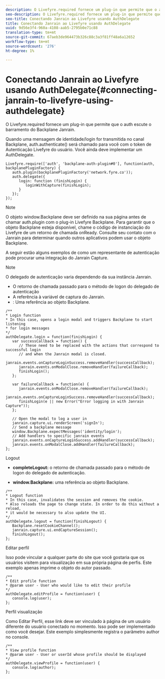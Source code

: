 ```yaml
---
description: O Livefyre.required fornece um plug-in que permite que o auth escute o barramento do Backplane Janrain.
seo-description: O Livefyre.required fornece um plug-in que permite que o auth escute o barramento do Backplane Janrain.
seo-title: Conectando Janrain ao Livefyre usando AuthDelegate
title: Conectando Janrain ao Livefyre usando AuthDelegate
uuid: 9d56e3f4-960a-4108-aab5-2795b0e71c88
translation-type: tm+mt
source-git-commit: 67aeb3de964473b326c88c3a3f81ff48a6a12652
workflow-type: tm+mt
source-wordcount: '276'
ht-degree: 1%

---
```



# Conectando Janrain ao Livefyre usando AuthDelegate{#connecting-janrain-to-livefyre-using-authdelegate}

O Livefyre.required fornece um plug-in que permite que o auth escute o barramento do Backplane Janrain.

Quando uma mensagem de identidade/login for transmitida no canal Backplane, auth.authenticate() será chamado para você com o token de Autenticação Livefyre do usuário. Você ainda deve implementar um AuthDelegate.

```
Livefyre.require(['auth', 'backplane-auth-plugin#0'], function(auth, backplanePluginFactory) { 
   auth.plugin(backplanePluginFactory('network.fyre.co')); 
   auth.delegate({ 
      login: function (finishLogin) { 
         loginWithCapture(finishLogin); 
      } 
   }); 
});
```

>[!NOTE]
>
>O objeto window.Backplane deve ser definido na sua página antes de chamar auth.plugin com o plug-in Livefyre Backplane. Para garantir que o objeto Backplane esteja disponível, chame o código de instanciação do Livefyre de um retorno de chamada onReady. Consulte seu contato com o Janrain para determinar quando outros aplicativos podem usar o objeto Backplane.

A seguir estão alguns exemplos de como um representante de autenticação pode procurar uma integração do Janrain Capture.

>[!NOTE]
>
>O delegado de autenticação varia dependendo da sua instância Janrain.

<!--Hannah: Mystery stray bullet found here. Please check against source. -Bob -->

* O retorno de chamada passado para o método de logon do delegado de autenticação
* A referência à variável de captura do Janrain.
* : Uma referência ao objeto Backplane.

```
/** 
* Login function 
* In this case, opens a login modal and triggers Backplane to start listening 
* for login messages 
*/ 
authDelegate.login = function(finishLogin) { 
   var successCallback = function() { 
      // These need to be replaced with the actions that correspond to successful login  
      // and when the Janrain modal is closed. 
      janrain.events.onCaptureLoginSuccess.removeHandler(successCallback); 
      janrain.events.onModalClose.removeHandler(failureCallback); 
      finishLogin(); 
   }; 
  
   var failureCallback = function(e) { 
      janrain.events.onModalClose.removeHandler(failureCallback); 
      janrain.events.onCaptureLoginSuccess.removeHandler(successCallback); 
      finishLogin(e || new Error("Error logging in with Janrain Capture")); 
   }; 
  
   // Open the modal to log a user in 
   janrain.capture.ui.renderScreen('signIn'); 
   // Send a backplane message 
   window.Backplane.expectMessages('identity/login'); 
   // Add handlers to specific janrain events 
   janrain.events.onCaptureLoginSuccess.addHandler(successCallback); 
   janrain.events.onModalClose.addHandler(failureCallback); 
};
```

Logout

* **completeLogout:** o retorno de chamada passado para o método de logon do delegado de autenticação.

* **window.Backplane:** uma referência ao objeto Backplane.

```
/** 
* Logout function 
* In this case, invalidates the session and removes the cookie. 
* Also reloads the page to change state. In order to do this without a reload, 
* it would be necessary to also update the UI. 
*/ 
authDelegate.logout = function(finishLogout) { 
   Backplane.resetCookieChannel(); 
   janrain.capture.ui.endCaptureSession(); 
   finishLogout(); 
}; 
```

Editar perfil

Isso pode vincular a qualquer parte do site que você gostaria que os usuários visitem para visualização em sua própria página de perfis. Este exemplo apenas imprime o objeto do autor passado.

```
/** 
* Edit profile function 
* @param user - User who would like to edit their profile 
*/ 
authDelegate.editProfile = function(user) { 
   console.log(user); 
}; 
```

Perfil visualização

Como Editar Perfil, esse link deve ser vinculado à página de um usuário diferente do usuário conectado no momento. Isso pode ser implementado como você desejar. Este exemplo simplesmente registra o parâmetro author no console.

```
/** 
* View profile function 
* @param user - User or userId whose profile should be displayed 
*/ 
authDelegate.viewProfile = function(user) { 
   console.log(author); 
};
```


